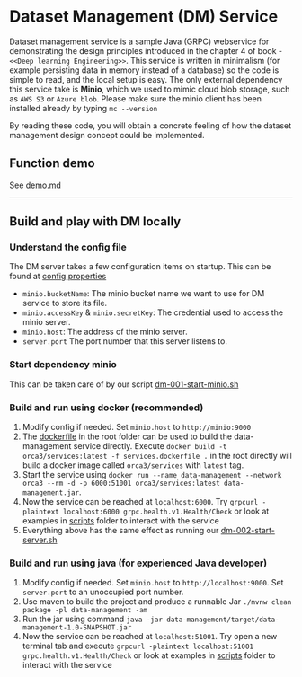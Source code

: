 # Dataset Management (DM) Service 
Dataset management service is a sample Java (GRPC) webservice for demonstrating the design principles introduced in the chapter 4 of book - ``<<Deep learning Engineering>>``. 
This service is written in minimalism (for example persisting data in memory instead of a database) so the code is simple to read, and the local setup is easy. The only external dependency this service take is **Minio**, which we used to mimic cloud 
blob storage, such as `AWS S3` or `Azure blob`. Please make sure the minio client has been installed already by typing `mc --version` 

By reading these code, you will obtain a concrete feeling of how the dataset management design concept could be implemented.

## Function demo

See [demo.md](demo.md)

--------

## Build and play with DM locally

### Understand the config file
The DM server takes a few configuration items on startup. This can be found at [config.properties](src/main/resources/config.properties)
- `minio.bucketName`: The minio bucket name we want to use for DM service to store its file.
- `minio.accessKey` & `minio.secretKey`: The credential used to access the minio server.
- `minio.host`: The address of the minio server. 
- `server.port` The port number that this server listens to.

### Start dependency minio
This can be taken care of by our script [dm-001-start-minio.sh](../scripts/dm-001-start-minio.sh)

### Build and run using docker (recommended)
1. Modify config if needed. Set `minio.host` to `http://minio:9000` 
2. The [dockerfile](../services.dockerfile) in the root folder can be used to build the data-management service directly. Execute `docker build -t orca3/services:latest -f services.dockerfile .` in the root directly will build a docker image called `orca3/services` with `latest` tag.
3. Start the service using `docker run --name data-management --network orca3 --rm -d -p 6000:51001 orca3/services:latest data-management.jar`.
4. Now the service can be reached at `localhost:6000`. Try `grpcurl -plaintext localhost:6000 grpc.health.v1.Health/Check` or look at examples in [scripts](../scripts) folder to interact with the service
5. Everything above has the same effect as running our [dm-002-start-server.sh](../scripts/dm-002-start-server.sh)

### Build and run using java (for experienced Java developer)
1. Modify config if needed. Set `minio.host` to `http://localhost:9000`. Set `server.port` to an unoccupied port number.
2. Use maven to build the project and produce a runnable Jar `./mvnw clean package -pl data-management -am`
3. Run the jar using command `java -jar data-management/target/data-management-1.0-SNAPSHOT.jar`
4. Now the service can be reached at `localhost:51001`. Try open a new terminal tab and execute `grpcurl -plaintext localhost:51001 grpc.health.v1.Health/Check` or look at examples in [scripts](../scripts) folder to interact with the service 
